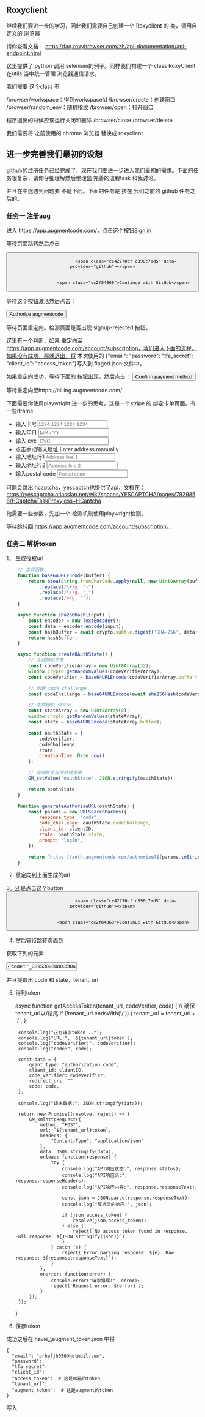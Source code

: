 

## Roxyclient

继续我们要进一步的学习，因此我们需要自己创建一个 Roxyclient 的 类，调用自定义的 浏览器

请你查看文档：
https://faq.roxybrowser.com/zh/api-documentation/api-endpoint.html

这里提供了 python 调用 selenium的例子。同样我们构建一个 class RoxyClient 在utils 当中统一管理 浏览器通信请求。

我们需要 这个class 有 

/browser/workspace：得到workspaceId
/browser/create：创建窗口
/browser/random_env：随机指纹
/browser/open：打开窗口


程序退出的时候应该运行关闭和删除
/browser/close
/browser/delete


我们需要将 之前使用的 chrome 浏览器 替换成 roxyclient

## 进一步完善我们最初的设想

github的注册任务已经完成了，现在我们要进一步进入我们最初的需求。下面的任务很复杂，请你仔细理解然后整理出 完善的流程task 和我讨论。

并且在中途遇到问题要 不耻下问。下面的任务是 接在 我们之前的 github 任务之后的。

### 任务一 注册aug



进入 https://app.augmentcode.com/，点击这个按钮<a data-slot="button" class="cursor-pointer inline-flex items-center justify-center gap-2 whitespace-nowrap text-sm font-medium disabled:pointer-events-none disabled:opacity-50 [&amp;_svg]:pointer-events-none [&amp;_svg:not([class*='size-'])]:size-4 outline-none focus-visible:border-ring focus-visible:ring-ring/50 focus-visible:ring-[3px] aria-invalid:ring-destructive/20 dark:aria-invalid:ring-destructive/40 aria-invalid:border-destructive text-foreground border border-border shadow-xs transition-all duration-200 ease-out hover:text-accent-foreground hover-golden h-9 px-4 py-2 has-[&gt;svg]:px-3 rounded-md" href="https://app.augmentcode.com">Sign in</a>

等待页面跳转然后点击

<button type="submit" class="c2cff1259 c918693c8 c8ba0bd94" data-provider="github" data-action-button-secondary="true">
                    
                      <span class="ce42770cf c390c7ad5" data-provider="github"></span>
                    
                  
                    <span class="cc2f84869">Continue with GitHub</span>
</button>

等待这个按钮激活然后点击：

<button data-octo-click="oauth_application_authorization" data-octo-dimensions="marketplace_listing_id:,came_from_marketplace:false,paid_marketplace_plan_purchased:false" data-ga-click="Oauth, oauth application authorized, oauth_application_id:2869345; listing_id:; came_from_integrations_directory:false; came_from_marketplace:false; paid_marketplace_plan_purchased:false; marketplace_listing_id:" type="submit" name="authorize" value="1" class="js-oauth-authorize-btn btn btn-primary width-full ws-normal">Authorize augmentcode</button>

等待页面重定向。检测页面是否出现 signup-rejected 按钮。

这里有一个判断，如果 重定向至 https://app.augmentcode.com/account/subscription，我们进入下面的流程。如果没有成功，那就退出，将 本次使用的 {"email": "password":  "tfa_secret": "client_id": "access_token"}写入到 flaged.json 文件中。

如果重定向成功，等待下面的 按钮出现，然后点击：
<button data-accent-color="" class="rt-reset rt-BaseButton rt-r-size-2 rt-variant-solid rt-Button">Confirm payment method</button>

等待重定向至https://billing.augmentcode.com/

下面需要你使用playwright 进一步的思考，这是一个stripe 的 绑定卡单页面。有一些iframe

- 输入卡号<input class="CheckoutInput CheckoutInput--tabularnums Input Input--empty" autocomplete="cc-number" autocorrect="off" spellcheck="false" id="cardNumber" name="cardNumber" type="text" inputmode="numeric" aria-label="Card number" placeholder="1234 1234 1234 1234" aria-invalid="false" aria-describedby="" data-1p-ignore="false" data-lp-ignore="false" value="">
- 输入年月 <input class="CheckoutInput CheckoutInput--tabularnums Input Input--empty" autocomplete="cc-exp" autocorrect="off" spellcheck="false" id="cardExpiry" name="cardExpiry" type="text" inputmode="numeric" aria-label="Expiration" placeholder="MM / YY" aria-invalid="false" aria-describedby="" data-1p-ignore="false" data-lp-ignore="false" value="">
- 输入 cvc <input class="CheckoutInput CheckoutInput--tabularnums Input Input--empty" autocomplete="cc-csc" autocorrect="off" spellcheck="false" id="cardCvc" name="cardCvc" type="text" inputmode="numeric" aria-label="CVC" placeholder="CVC" aria-invalid="false" aria-describedby="" data-1p-ignore="false" data-lp-ignore="false" value="">
- 点击手动输入地址 <span class="Button-textCheckoutSecondary Text Text-color--gray400 Text-fontWeight--500 Text--truncate">Enter address manually</span>
- 输入地址行1<input class="CheckoutInput Input Input--empty" autocomplete="disabled" autocorrect="off" spellcheck="false" id="billingAddressLine1" name="billingAddressLine1" type="text" aria-label="Address line 1" placeholder="Address line 1" aria-invalid="false" aria-describedby="" data-1p-ignore="false" data-lp-ignore="false" value="">
- 输入地址行2 <input class="CheckoutInput Input Input--empty" autocomplete="billing address-line2" autocorrect="off" spellcheck="false" id="billingAddressLine2" name="billingAddressLine2" type="text" aria-label="Address line 2" placeholder="Address line 2" aria-invalid="false" aria-describedby="" data-1p-ignore="false" data-lp-ignore="false" value="">
- 输入postal code <input class="CheckoutInput Input Input--empty" autocomplete="billing postal-code" autocorrect="off" spellcheck="false" id="billingPostalCode" name="billingPostalCode" type="text" aria-label="Postal code" placeholder="Postal code" aria-invalid="false" aria-describedby="" data-1p-ignore="false" data-lp-ignore="false" value="">

可能会跳出 hcaptcha，yescaptch也提供了api，文档在：
https://yescaptcha.atlassian.net/wiki/spaces/YESCAPTCHA/pages/7929858/HCaptchaTaskProxyless+HCaptcha

他需要一些参数，先加一个 检测机制使用playwright检测。


等待跳转回 https://app.augmentcode.com/account/subscription。

### 任务二 解析token

1。 生成授权url

```js
    // 工具函数
    function base64URLEncode(buffer) {
        return btoa(String.fromCharCode.apply(null, new Uint8Array(buffer)))
            .replace(/\+/g, "-")
            .replace(/\//g, "_")
            .replace(/=/g, "");
    }

    async function sha256Hash(input) {
        const encoder = new TextEncoder();
        const data = encoder.encode(input);
        const hashBuffer = await crypto.subtle.digest('SHA-256', data);
        return hashBuffer;
    }

    async function createOAuthState() {
        // 生成随机字节
        const codeVerifierArray = new Uint8Array(32);
        window.crypto.getRandomValues(codeVerifierArray);
        const codeVerifier = base64URLEncode(codeVerifierArray.buffer);

        // 创建 code challenge
        const codeChallenge = base64URLEncode(await sha256Hash(codeVerifier));

        // 生成随机 state
        const stateArray = new Uint8Array(8);
        window.crypto.getRandomValues(stateArray);
        const state = base64URLEncode(stateArray.buffer);

        const oauthState = {
            codeVerifier,
            codeChallenge,
            state,
            creationTime: Date.now()
        };

        // 存储状态以供后续使用
        GM_setValue('oauthState', JSON.stringify(oauthState));

        return oauthState;
    }

    function generateAuthorizeURL(oauthState) {
        const params = new URLSearchParams({
            response_type: "code",
            code_challenge: oauthState.codeChallenge,
            client_id: clientID,
            state: oauthState.state,
            prompt: "login",
        });

        return `https://auth.augmentcode.com/authorize?${params.toString()}`;
    }
```

2. 重定向到上面生成的url

3。还是点击这个button <button type="submit" class="c2cff1259 c918693c8 c8ba0bd94" data-provider="github" data-action-button-secondary="true">
                    
                      <span class="ce42770cf c390c7ad5" data-provider="github"></span>
                    
                  
                    <span class="cc2f84869">Continue with GitHub</span>
</button>

4. 然后等待跳转页面到 

获取下列的元素

<input id="codeDisplay" class="code-display" type="text" value="{&quot;code&quot;: &quot;_039538960d035f06cbdb30addba4e0d5&quot;, &quot;state&quot;: &quot;VC3jKqsVXeI&quot;, &quot;tenant_url&quot;: &quot;https://d10.api.augmentcode.com/&quot;}" readonly="" aria-label="Authentication JSON data">

并且提取出 code 和 state，tenant_url

5. 得到token

    async function getAccessToken(tenant_url, codeVerifier, code) {
        // 确保tenant_url以/结尾
        if (!tenant_url.endsWith('/')) {
            tenant_url = tenant_url + '/';
        }

        console.log("正在请求token...");
        console.log("URL:", `${tenant_url}token`);
        console.log("codeVerifier:", codeVerifier);
        console.log("code:", code);

        const data = {
            grant_type: "authorization_code",
            client_id: clientID,
            code_verifier: codeVerifier,
            redirect_uri: "",
            code: code,
        };

        console.log("请求数据:", JSON.stringify(data));

        return new Promise((resolve, reject) => {
            GM_xmlhttpRequest({
                method: "POST",
                url: `${tenant_url}token`,
                headers: {
                    "Content-Type": "application/json"
                },
                data: JSON.stringify(data),
                onload: function(response) {
                    try {
                        console.log("API响应状态:", response.status);
                        console.log("API响应头:", response.responseHeaders);
                        console.log("API响应内容:", response.responseText);

                        const json = JSON.parse(response.responseText);
                        console.log("解析后的响应:", json);

                        if (json.access_token) {
                            resolve(json.access_token);
                        } else {
                            reject(`No access token found in response. Full response: ${JSON.stringify(json)}`);
                        }
                    } catch (e) {
                        reject(`Error parsing response: ${e}. Raw response: ${response.responseText}`);
                    }
                },
                onerror: function(error) {
                    console.error("请求错误:", error);
                    reject(`Request error: ${error}`);
                }
            });
        });
    }


6. 保存token

成功之后在 
navie_\augment_token.json
中将 

    {
      "email": "prhpfjh056@hotmail.com",
      "password": 
      "tfa_secret":
      "client_id": 
      "access_token":  # 这是邮箱的token
      "tenant_url":
      "augment_token":  # 这是augment的token
    }

写入
